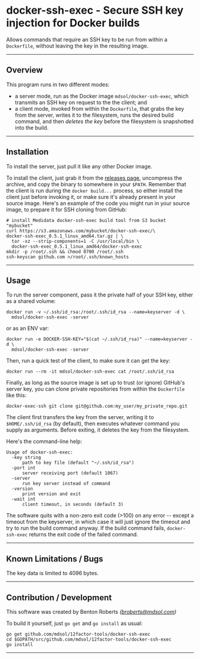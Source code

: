 docker-ssh-exec - Secure SSH key injection for Docker builds
================
Allows commands that require an SSH key to be run from within a `Dockerfile`, without leaving the key in the resulting image.

----------------
Overview
----------------
This program runs in two different modes:

* a server mode, run as the Docker image `mdsol/docker-ssh-exec`, which transmits an SSH key on request to the the client; and
* a client mode, invoked from within the `Dockerfile`, that grabs the key from the server, writes it to the filesystem, runs the desired build command, and then *deletes the key* before the filesystem is snapshotted into the build.

----------------
Installation
----------------
To install the server, just pull it like any other Docker image.

To install the client, just grab it from the [releases page][1], uncompress the archive, and copy the binary to somewhere in your `$PATH`. Remember that the client is run during the `docker build...` process, so either install the client just before invoking it, or make sure it's already present in your source image. Here's an example of the code you might run in your source image, to prepare it for SSH cloning from GitHub:

    # install Medidata docker-ssh-exec build tool from S3 bucket "mybucket"
    curl https://s3.amazonaws.com/mybucket/docker-ssh-exec/\
    docker-ssh-exec_0.5.1_linux_amd64.tar.gz | \
      tar -xz --strip-components=1 -C /usr/local/bin \
      docker-ssh-exec_0.5.1_linux_amd64/docker-ssh-exec
    mkdir -p /root/.ssh && chmod 0700 /root/.ssh
    ssh-keyscan github.com >/root/.ssh/known_hosts


----------------
Usage
----------------
To run the server component, pass it the private half of your SSH key, either as a shared volume:

    docker run -v ~/.ssh/id_rsa:/root/.ssh/id_rsa --name=keyserver -d \
      mdsol/docker-ssh-exec -server

or as an ENV var:

    docker run -e DOCKER-SSH-KEY="$(cat ~/.ssh/id_rsa)" --name=keyserver -d \
      mdsol/docker-ssh-exec -server

Then, run a quick test of the client, to make sure it can get the key:

    docker run --rm -it mdsol/docker-ssh-exec cat /root/.ssh/id_rsa

Finally, as long as the source image is set up to trust (or ignore) GitHub's server key, you can clone private repositories from within the `Dockerfile` like this:

    docker-exec-ssh git clone git@github.com:my_user/my_private_repo.git

The client first transfers the key from the server, writing it to `$HOME/.ssh/id_rsa` (by default), then executes whatever command you supply as arguments. Before exiting, it deletes the key from the filesystem.

Here's the command-line help:

    Usage of docker-ssh-exec:
      -key string
          path to key file (default "~/.ssh/id_rsa")
      -port int
          server receiving port (default 1067)
      -server
          run key server instead of command
      -version
          print version and exit
      -wait int
          client timeout, in seconds (default 3)

The software quits with a non-zero exit code (>100) on any error -- except a timeout from the keyserver, in which case it will just ignore the timeout and try to run the build command anyway. If the build command fails, `docker-ssh-exec` returns the exit code of the failed command.


----------------
Known Limitations / Bugs
----------------
The key data is limited to 4096 bytes.


----------------
Contribution / Development
----------------
This software was created by Benton Roberts _(broberts@mdsol.com)_

To build it yourself, just `go get` and `go install` as usual:

    go get github.com/mdsol/12factor-tools/docker-ssh-exec
    cd $GOPATH/src/github.com/mdsol/12factor-tools/docker-ssh-exec
    go install


--------
[1]: https://github.com/mdsol/docker-ssh-exec/releases
